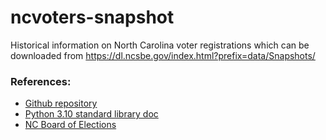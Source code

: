 
# ncvoters-snapshot
Historical information on North Carolina voter registrations
which can be downloaded from https://dl.ncsbe.gov/index.html?prefix=data/Snapshots/

### References:

- [Github repository](https://github.com/philhanna/ncvoters-snapshot)
- [Python 3.10 standard library doc](https://docs.python.org/3.10/library/index.html)
- [NC Board of Elections](https://dl.ncsbe.gov/index.html?prefix=data/Snapshots/)